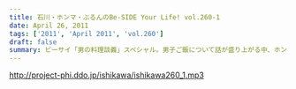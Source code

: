 ```yaml
---
title: 石川・ホンマ・ぶるんのBe-SIDE Your Life! vol.260-1
date: April 26, 2011
tags: ['2011', 'April 2011', 'vol.260']
draft: false
summary: ビーサイ「男の料理談義」スペシャル。男子ご飯について話が盛り上がる中、ホンマさんの食生活・・・そしてそのサバイバル技術にスタジオの全員が唸った！！！NAMAE
---
```


http://project-phi.ddo.jp/ishikawa/ishikawa260_1.mp3